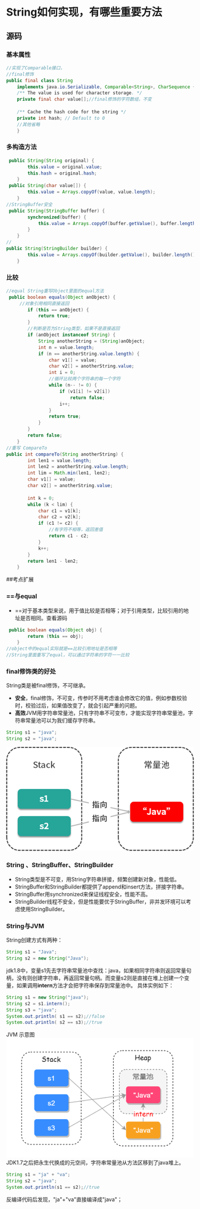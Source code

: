 # String如何实现，有哪些重要方法

## 源码
### 基本属性
```Java
//实现了Comparable接口，
//final修饰
public final class String
    implements java.io.Serializable, Comparable<String>, CharSequence {
    /** The value is used for character storage. */
    private final char value[];//final修饰的字符数组，不变

    /** Cache the hash code for the string */
    private int hash; // Default to 0
    //其他省略
    }
```
### 多构造方法
```Java
 public String(String original) {
        this.value = original.value;
        this.hash = original.hash;
    }
 public String(char value[]) {
        this.value = Arrays.copyOf(value, value.length);
    }
//StringBuffer安全
 public String(StringBuffer buffer) {
        synchronized(buffer) {
            this.value = Arrays.copyOf(buffer.getValue(), buffer.length());
        }
    }
//
public String(StringBuilder builder) {
        this.value = Arrays.copyOf(builder.getValue(), builder.length());
    }
```
### 比较
```Java
//equal String重写Object里面的equal方法
 public boolean equals(Object anObject) {
     //对象引用相同直接返回
        if (this == anObject) {
            return true;
        }
        //判断是否为String类型，如果不是直接返回
        if (anObject instanceof String) {
            String anotherString = (String)anObject;
            int n = value.length;
            if (n == anotherString.value.length) {
                char v1[] = value;
                char v2[] = anotherString.value;
                int i = 0;
                //循环比较两个字符串的每一个字符
                while (n-- != 0) {
                    if (v1[i] != v2[i])
                        return false;
                    i++;
                }
                return true;
            }
        }
        return false;
    }
//重写 CompareTo
public int compareTo(String anotherString) {
        int len1 = value.length;
        int len2 = anotherString.value.length;
        int lim = Math.min(len1, len2);
        char v1[] = value;
        char v2[] = anotherString.value;

        int k = 0;
        while (k < lim) {
            char c1 = v1[k];
            char c2 = v2[k];
            if (c1 != c2) {
                //有字符不相等，返回差值
                return c1 - c2;
            }
            k++;
        }
        return len1 - len2;
    }
```

##考点扩展
### ==与equal
* ==对于基本类型来说，用于值比较是否相等；对于引用类型，比较引用的地址是否相同。查看源码
```Java
 public boolean equals(Object obj) {
        return (this == obj);
    }
//object中的equal实际就是==比较引用地址是否相等
//String里面重写了equal，可以通过字符串的字符一一比较
```
### final修饰类的好处
String类是被final修饰，不可继承。  
* <strong>安全</strong>，final修饰，不可变，传参时不用考虑谁会修改它的值，例如参数校验时，校验过后，如果值改变了，就会引起严重的问题。
* <strong>高效</strong>JVM用字符串常量池，只有字符串不可变市，才能实现字符串常量池，字符串常量池可以为我们缓存字符串。  
```Java
String s1 = "java";
String s2 = "java";
```
![](./img/string-1.png)
### String 、StringBuffer、StringBuilder
* String类型是不可变，用String字符串拼接，频繁创建新对象，性能低。
* StringBuffer和StringBuilder都提供了append和insert方法，拼接字符串。
* StringBuffer用synchronized来保证线程安全，性能不高。
* StringBuilder线程不安全，但是性能要优于StringBuffer，非并发环境可以考虑使用StringBuilder。

### String与JVM

String创建方式有两种：
```Java
String s1 = "Java";
String s2 = new String("Java");
```
jdk1.8中，变量s1先去字符串常量池中查找：java，如果相同字符串则返回常量句柄，没有则创建字符串，再返回常量句柄。而变量s2则是直接在堆上创建一个变量，如果调用<strong>intern</strong>方法才会把字符串保存到常量池中。
具体实例如下：  
```Java
String s1 = new String("java");
String s2 = s1.intern();
String s3 = "java";
System.out.println( s1 == s2);//false
System.out.println( s2 == s3);//true
```
JVM 示意图
![](img/string-2.png)
JDK1.7之后把永生代换成的元空间，字符串常量池从方法区移到了java堆上。
```Java
String s1 = "ja" + "va";
String s2 = "java";
System.out.println(s1 == s2);//true
```
反编译代码后发现，"ja"+"va"直接编译成"java"；
